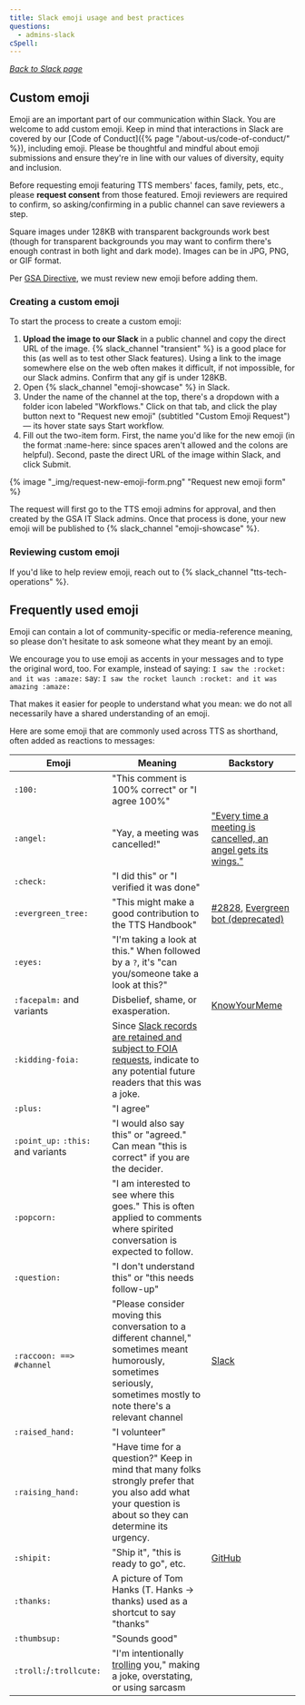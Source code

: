 ```yaml
---
title: Slack emoji usage and best practices
questions:
  - admins-slack
cSpell: 
---
```


_[Back to Slack page](../)_

## Custom emoji

Emoji are an important part of our communication within Slack. You are welcome
to add custom emoji. Keep in mind that interactions in Slack are covered by our
[Code of Conduct]({% page "/about-us/code-of-conduct/" %}), including emoji.
Please be thoughtful and mindful about emoji submissions and ensure they're in
line with our values of diversity, equity and inclusion.

Before requesting emoji featuring TTS members' faces, family, pets, etc., please
**request consent** from those featured. Emoji reviewers are required to confirm, so asking/confirming in a public channel can save reviewers a step.

Square images under 128KB with transparent backgrounds work best (though for transparent backgrounds you may want to confirm there's enough contrast in both light and dark mode). Images can be in JPG, PNG, or GIF format.

Per
[GSA Directive](https://www.gsa.gov/cdnstatic/Directives/CC044995_Directive_CIO%2021602B%20CHGE%204,%20GSA%20Electronic%20Messaging%20and%20Related%20Services.pdf), we must review new emoji before adding them. 

### Creating a custom emoji

To start the process to create a custom emoji:

1. **Upload the image to our Slack** in a public channel and copy the direct URL of
   the image. {% slack_channel "transient" %} is a good place for this (as well
   as to test other Slack features). Using a link to the image somewhere else on
   the web often makes it difficult, if not impossible, for our Slack admins. Confirm that any gif is under 128KB. 
2. Open {% slack_channel "emoji-showcase" %} in Slack.
3. Under the name of the channel at the top, there's a dropdown with a folder icon labeled "Workflows." Click on that tab, and click the play button next to "Request new emoji" (subtitled "Custom Emoji Request") — its hover state says Start workflow.
4. Fill out the two-item form. First, the name you'd like for the new emoji (in the format :name-here: since spaces aren't allowed and the colons are helpful). Second, paste the direct URL of the image within Slack, and click Submit.

{% image "_img/request-new-emoji-form.png" "Request new emoji form" %}

The request will first go to the TTS emoji admins for approval, and then created by the GSA IT Slack admins. Once that process is done, your new emoji will be
published to {% slack_channel "emoji-showcase" %}.

### Reviewing custom emoji
If you'd like to help review emoji, reach out to
{% slack_channel "tts-tech-operations" %}.

## Frequently used emoji

Emoji can contain a lot of community-specific or media-reference meaning, so please don't hesitate
to ask someone what they meant by an emoji. 

We encourage you to use emoji as accents in your messages and to type the original word, too. For example, instead of saying:
`I saw the :rocket: and it was :amaze:`
say:
`I saw the rocket launch :rocket: and it was amazing :amaze:`

That makes it easier for people to understand what you mean: we do not all necessarily have a shared understanding of an emoji.

Here are some emoji that are commonly used across TTS as shorthand, often added as reactions to messages:

| Emoji                    | Meaning                                                                                                                                                   | Backstory                                                                                                                                                                                     |
| ------------------------ | --------------------------------------------------------------------------------------------------------------------------------------------------------- | --------------------------------------------------------------------------------------------------------------------------------------------------------------------------------------------- |
| `:100:`                  | "This comment is 100% correct" or "I agree 100%"                                                                                                          |                                                                                                                                                                                               |
| `:angel:`                | "Yay, a meeting was cancelled!"                                                                                                                           | ["Every time a meeting is cancelled, an angel gets its wings."](https://gsa-tts.slack.com/archives/C025AQGBJ/p1561997550303000?thread_ts=1561995346.301100&cid=C025AQGBJ)                     |
| `:check:`                | "I did this" or "I verified it was done"                                                                                                                  |                                                                                                                                                                                               |
| `:evergreen_tree:`       | "This might make a good contribution to the TTS Handbook"                                                                                                 | [\#2828](https://github.com/18F/handbook/issues/2824), [Evergreen bot (deprecated)](https://gsa-tts.slack.com/archives/C04KL9ZN2/p1542145416473600?thread_ts=1542135699.471100&cid=C04KL9ZN2) |
| `:eyes:`                 | "I'm taking a look at this." When followed by a `?`, it's "can you/someone take a look at this?"                                                       |                                                                                                                                                                                               |
| `:facepalm:` and variants| Disbelief, shame, or exasperation.                                                                                                                        | [KnowYourMeme](https://knowyourmeme.com/memes/facepalm)                                                                                                                                       |
| `:kidding-foia:`         | Since [Slack records are retained and subject to FOIA requests](../records/), indicate to any potential future readers that this was a joke.              |                                                                                                                                                                                               |
| `:plus:`                 | "I agree"                                                                                                                                                 |                                                                                                                                                                                               |
| `:point_up:` `:this:` and variants           | "I would also say this" or "agreed." Can mean "this is correct" if you are the decider.                                                                               |                                                                                                                                                                                               |
| `:popcorn:`              | "I am interested to see where this goes." This is often applied to comments where spirited conversation is expected to follow.                            |                                                                                                                                                                                               |
| `:question:`             | "I don't understand this" or "this needs follow-up"                                                                                                       |                                                                                                                                                                                               |
| `:raccoon: ==> #channel` | "Please consider moving this conversation to a different channel," sometimes meant humorously, sometimes seriously, sometimes mostly to note there's a relevant channel                                                                                        | [Slack](https://www.slate.com/articles/technology/users/2015/04/slack_and_the_office_chat_several_people_are_typing_who_s_working.html)                                                       |
| `:raised_hand:`          | "I volunteer"                                                                                                                                             |                                                                                                                                                                                               |
| `:raising_hand:`         | "Have time for a question?" Keep in mind that many folks strongly prefer that you also add what your question is about so they can determine its urgency. |                                                                                                                                                                                               |
| `:shipit:`               | "Ship it", "this is ready to go", etc.                                                                                                                    | [GitHub](https://www.quora.com/On-GitHub-what-is-the-significance-of-the-Ship-It-squirrel)                                                                                                    |
| `:thanks:`               | A picture of Tom Hanks (T. Hanks -> thanks) used as a shortcut to say "thanks"                                                                            |                                                                                                                                                                                               |
| `:thumbsup:`             | "Sounds good"                                                                                                                                             |                                                                                                                                                                                               |
| `:troll:`/`:trollcute:`  | "I'm intentionally [trolling](https://en.wikipedia.org/wiki/Internet_troll) you," making a joke, overstating, or using sarcasm                                                         |                                                                                                                                                                                               |


